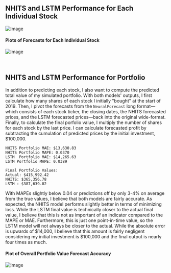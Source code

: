 ## NHITS and LSTM Performance for Each Individual Stock

![image](https://github.com/user-attachments/assets/07b745c3-6483-4768-bab4-59caa17a9b29)

#### Plots of Forecasts for Each Individual Stock

![image](https://github.com/user-attachments/assets/274d3608-67e7-42fb-841c-c3123710716c)

</br>

## NHITS and LSTM Performance for Portfolio

In addition to predicting each stock, I also want to compute the predicted total value of my simulated portfolio. With both models' outputs, I first calculate how many shares of each stock I initially "bought" at the start of 2019. Then, I pivot the forecasts from the `NeuralForecast` long format—which consists of each stock ticker, the closing dates, the NHITS forecasted prices, and the LSTM forecasted prices—back into the original wide-format. Finally, to calculate the final porfolio value, I multiply the number of shares for each stock by the last price. I can calculate forecasted profit by subtracting the cumulation of predicted prices by the initial investment, $100,000.

```
NHITS Portfolio MAE: $13,630.83
NHITS Portfolio MAPE: 0.0370
LSTM  Portfolio MAE: $14,265.63
LSTM Portfolio MAPE: 0.0389

Final Portfolio Values:
Actual: $415,992.42
NHITS: $365,356.78
LSTM : $387,639.02
```

With MAPEs slightly below 0.04 or predictions off by only 3-4% on average from the true values, I believe that both models are fairly accurate. As expected, the NHITS model performs slightly better in terms of minimizing loss. While the LSTM final value is technically closer to the actual final value, I believe that this is not as important of an indicator compared to the MAPE or MAE. Furthermore, this is just one point-in-time value, so the LSTM model will not always be closer to the actual. While the absolute error is upwards of $14,000, I believe that this amount is fairly negligent considering my initial investment is $100,000 and the final output is nearly four times as much.  

#### Plot of Overall Portfolio Value Forecast Accuracy

![image](https://github.com/user-attachments/assets/35295be7-cb7f-4b43-8c45-886043a0d986)

